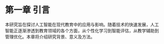 # 第一章 引言

本研究旨在探讨人工智能在现代教育中的应用与影响。随着技术的快速发展，人工智能正逐渐渗透到教育领域的各个方面，从个性化学习到智能评估，从教学辅助到管理优化。本章将介绍研究背景、意义及方法。
